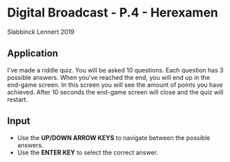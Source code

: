 # Digital Broadcast - P.4 - Herexamen

Slabbinck Lennert 2019

## Application

I've made a riddle quiz. You will be asked 10 questions. Each question has 3 possible answers.
When you've reached the end, you will end up in the end-game screen. In this screen you will see the amount of points you have achieved.
After 10 seconds the end-game screen will close and the quiz will restart.

## Input

- Use the **UP/DOWN ARROW KEYS** to navigate between the possible answers.
- Use the **ENTER KEY** to select the correct answer.

